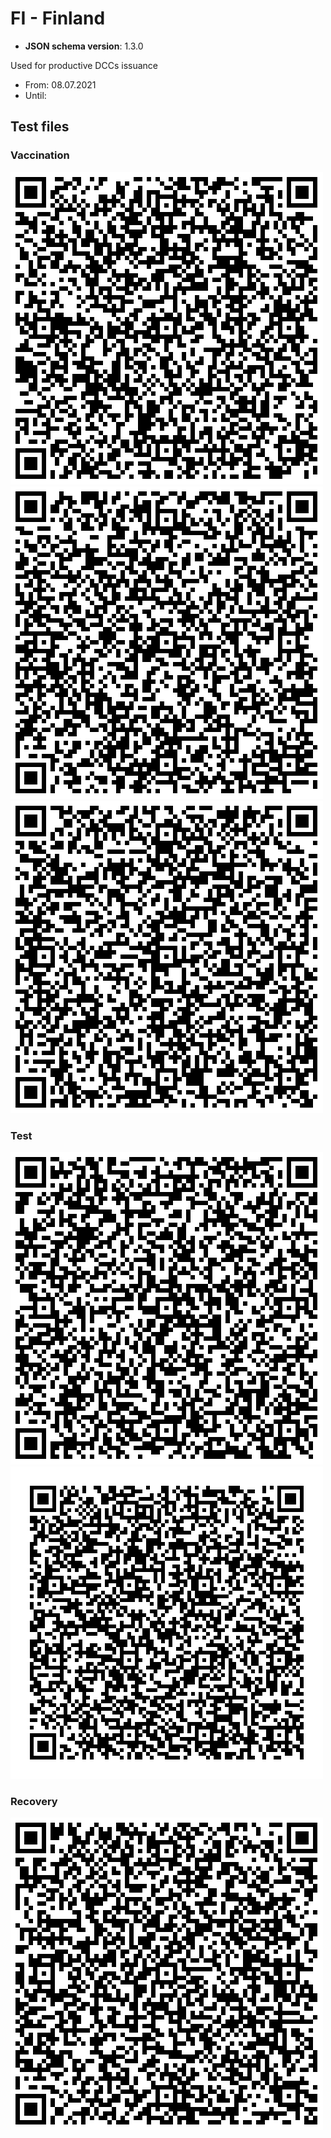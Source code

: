 # FI - Finland

* **JSON schema version**: 1.3.0

Used for productive DCCs issuance
* From: 08.07.2021
* Until:

## Test files

### Vaccination

![VAC1: Vaccination 1/2, administered 5.6.2021](VAC1.png)
![VAC2: Vaccination 2/2, administered 5.6.2021](VAC2.png)
![VAC3: Vaccination 3/3, administered 14.7.2021](VAC3.png)

### Test

![NAAT, administered 14.7.2021](NAAT.png)
![RAT, administered 14.7.2021](RAT.png)

### Recovery

![REC, positive test taken 20.5.2021](REC.png)
